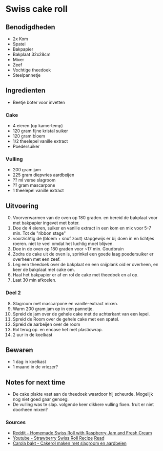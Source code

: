 # Swiss cake roll


## Benodigdheden

* 2x Kom
* Spatel
* Bakpapier
* Bakplaat 32x28cm
* Mixer
* Zeef
* Vochtige theedoek
* Steelpannetje

## Ingredienten

* Beetje boter voor invetten

### Cake
* 4 eieren (op kamertemp)
* 120 gram fijne kristal suiker
* 120 gram bloem
* 1/2 theelepel vanille extract
* Poedersuiker

### Vulling
* 200 gram jam
* 225 gram diepvries aardbeijen
* ?? ml verse slagroom
* ?? gram mascarpone
* 1 theelepel vanille extract


## Uitvoering
0. Voorverwarmen van de oven op 180 graden. en bereid de bakplaat voor met bakpapier ingevet met boter.
1. Doe de 4 eieren, suiker en vanille extract in een kom en mix voor 5-7 min. Tot de "ribbon stage"
2. voorzichtig de (bloem + snuf zout) stapgewijs er bij doen in en lichtjes roeren. niet te veel omdat het luchtig moet blijven.
3. Doe in de oven op 180 graden voor ~17 min. Goudbruin
4. Zodra de cake uit de oven is, sprinkel een goede laag poedersuiker er overheen met een zeef.
5. Leg een theedoek over de bakplaat en een snijplank oid er overheen, en keer de bakplaat met cake om.
6. Haal het bakpapier er af en rol de cake met theedoek en al op.
7. Laat 30 min afkoelen.

### Deel 2
8. Slagroom met mascarpone en vanille-extract mixen.
9. Warm 200 gram jam op in een pannetje.
10. Spreid de jam over de gehele cake met de achterkant van een lepel.
11. Spreid de Room over de gehele cake met een spatel.
12. Spreid de aarbeijen over de room
12. Rol terug op. en encase het met plasticwrap.
20. 2 uur in de koelkast

## Bewaren

* 1 dag in koelkast
* 1 maand in de vriezer?

## Notes for next time

* De cake plakte vast aan de theedoek waardoor hij scheurde. Mogelijk nog niet goed gaar genoeg.
* De vulling was te slap. volgende keer dikkere vulling fixen. fruit er niet doorheen mixen?

### Sources
* [Reddit - Homemade Swiss Roll with Raspberry Jam and Fresh Cream](https://www.reddit.com/r/Baking/comments/1ni0jqf/homemade_swiss_roll_with_raspberry_jam_and_fresh/)
* [Youtube - Strawberry Swiss Roll Recipe](https://www.youtube.com/watch?v=pBDN7NHEb2w) [Read](https://www.pinchofmint.com/post/how-to-make-swiss-roll-cake-recipe-perfect-beginner-bake)
* [Carola bakt - Cakerol maken met slagroom en aardbeien](https://www.carolabaktzoethoudertjes.nl/post/cakerol-maken-met-slagroom-en-aardbeien)